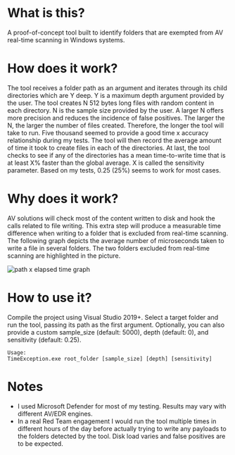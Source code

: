 # What is this?
A proof-of-concept tool built to identify folders that are exempted from AV real-time scanning in Windows systems.

# How does it work?
The tool receives a folder path as an argument and iterates through its child directories which are Y deep.  Y is a maximum depth argument provided by the user.  The tool creates N 512 bytes long files with random content in each directory.  N is the sample size provided by the user.  A larger N offers more precision and reduces the incidence of false positives.  The larger the N, the larger the number of files created.  Therefore, the longer the tool will take to run.  Five thousand seemed to provide a good time x accuracy relationship during my tests.  The tool will then record the average amount of time it took to create files in each of the directories.  At last, the tool checks to see if any of the directories has a mean time-to-write time that is at least X% faster than the global average.  X is called the sensitivity parameter.  Based on my tests, 0.25 (25%) seems to work for most cases.

# Why does it work?
AV solutions will check most of the content written to disk and hook the calls related to file writing.  This extra step will produce a measurable time difference when writing to a folder that is excluded from real-time scanning.
The following graph depicts the average number of microseconds taken to write a file in several folders.  The two folders excluded from real-time scanning are highlighted in the picture.

![path x elapsed time graph](https://github.com/bananabr/TimeException/blob/main/graph.png)

# How to use it?
Compile the project using Visual Studio 2019+.  Select a target folder and run the tool, passing its path as the first argument.  Optionally, you can also provide a custom sample_size (default: 5000), depth (default: 0), and sensitivity (default: 0.25).

```
Usage:
TimeException.exe root_folder [sample_size] [depth] [sensitivity]
```
# Notes

* I used Microsoft Defender for most of my testing.  Results may vary with different AV/EDR engines.
* In a real Red Team engagement I would run the tool multiple times in different hours of the day before actually trying to write any payloads to the folders detected by the tool.  Disk load varies and false positives are to be expected.
